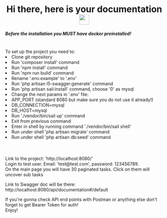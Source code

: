 <h1 align="center">Hi there, here is your documentation 
<img src="https://github.com/blackcater/blackcater/raw/main/images/Hi.gif" height="32"/></h1>
<h5>Before the installation you MUST have docker preinstalled!</h5> 
<br>
<ui>
To set up the project you need to:
<li>
Clone git repository
</li>
<li>
Run 'composer install' command
</li>
<li>
Run 'npm install' command
</li>
<li>
Run 'npm run build' command
</li>
<li>
Rename '.env.example' to '.env'
</li>
<li>
Run 'php artisan l5-swagger:generate' command
</li>
<li>
Run 'php artisan sail:install' command, choose '0' as mysql
</li>
<li>
Change the next params in '.env' file:
</li>
<li>
APP_PORT (standard 8080 but make sure you do not use it already!)
</li>
<li>
DB_CONNECTION=mysql
</li>
<li>
DB_HOST=mysql
</li>
<li>
Run './vendor/bin/sail up' command
</li>
<li>
Exit from previous command
</li>
<li>
Enter in shell by running command './vendor/bin/sail shell'
</li>
<li>
Run under shell 'php artisan migrate' command
</li>
<li>
Run under shell 'php artisan db:seed' command
</li>
</ui>
<br><br><br>
Link to the project:
'http://localhost:8080/' <br>
Login to test user. Email: 'test@test.com', password: 123456789.<br>
On the main page you will have 30 paginated tasks. Click on them will uncover sub tasks

Link to Swagger doc will be there:<br>
http://localhost:8080/api/documentation#/default

If you're gonna check API end points with Postman or anything else don't forget to get Bearer Token for auth!<br>
Enjoy!

